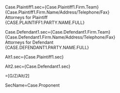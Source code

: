 Case.Plaintiff1.sec={Case.Plaintiff1.Firm.Team}<br>{Case.Plaintiff1.Firm.Name/Address/Telephone/Fax}<br>Attorneys for Plaintiff<br><span style="text-transform: uppercase;">{Case.Plaintiff1.Party.Name.Full}</span> 

Case.Defendant1.sec={Case.Defendant1.Firm.Team}<br>{Case.Defendant1.Firm.Name/Address/Telephone/Fax}<br>Attorneys for Defendant<br><span style="text-transform: uppercase;">{Case.Defendant1.Party.Name.Full}</span> 

Alt1.sec={Case.Plaintiff1.sec}

Alt2.sec={Case.Defendant1.sec}

=[G/Z/Alt/2]

SecName=Case.Proponent
